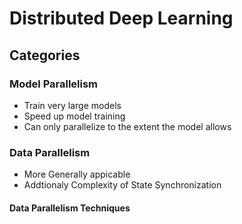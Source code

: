 # Distributed Deep Learning

## Categories

### Model Parallelism
 * Train very large models
 * Speed up model training
 * Can only parallelize to the extent the model allows

### Data Parallelism
 * More Generally appicable
 * Addtionaly Complexity of State Synchronization

#### Data Parallelism Techniques



